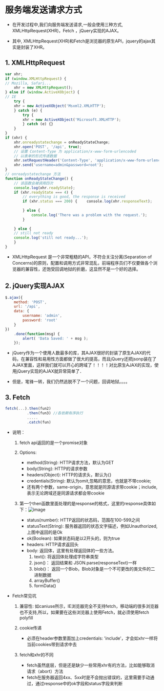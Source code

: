 # 服务端发送请求方式
- 在开发过程中,我们向服务端发送请求,一般会使用三种方式, XMLHttpRequest(XHR)，Fetch ，jQuery实现的AJAX。

- 其中, XMLHttpRequest(XHR)和Fetch是浏览器的原生API，jquery的ajax其实是封装了XHR。


## 1. XMLHttpRequest

```js
var xhr; 
if (window.XMLHttpRequest) {　 
// Mozilla, Safari... 　
    xhr = new XMLHttpRequest(); 
} else if (window.ActiveXObject) {
// IE 　
    try { 　
    xhr = new ActiveXObject('Msxml2.XMLHTTP');
    } catch (e) {
        try { 　 
        xhr = new ActiveXObject('Microsoft.XMLHTTP');
        } catch (e) {}
    } 
} 
if (xhr) {
    xhr.onreadystatechange = onReadyStateChange;
    xhr.open('POST', '/api', true);
    // 设置 Content-Type 为 application/x-www-form-urlencoded 　 
    // 以表单的形式传递数据 　
    xhr.setRequestHeader('Content-Type', 'application/x-www-form-urlencoded');
    xhr.send('username=admin&password=root');
} 
// onreadystatechange 方法 
function onReadyStateChange() {
    // 该函数会被调用四次 　
    console.log(xhr.readyState);
    if (xhr.readyState === 4) {
        // everything is good, the response is received 　　
        if (xhr.status === 200) { 　　console.log(xhr.responseText); 　　
            
        } else { 
            console.log('There was a problem with the request.'); 
        } 　
        
    } else { 
    // still not ready 
    console.log('still not ready...'); 
    } 
}

```

- XMLHttpRequest 是一个非常粗糙的API，不符合关注分离(Separation of Concerns)的原则，配置和调用方式非常混乱，前端程序员们不仅要做各个浏览器的兼容性，还饱受回调地狱的折磨，这显然不是一个好的选择。


## 2. jQuery实现AJAX

```js
$.ajax({ 
    method: 'POST', 
    url: '/api', 
    data: { 
        username: 'admin', 
        password: 'root'
    } 
}) 
    .done(function(msg) { 
        alert( 'Data Saved: ' + msg );
    });

```

- jQuery作为一个使用人数最多的库，其AJAX很好的封装了原生AJAX的代码，在兼容性和易用性方面都做了很大的提高，而且jQuery还把jsonp装在了AJAX里面，这样我们就可以开心的跨域了！！！！对比原生AJAX的实现，使用jQuery实现的AJAX就异常简单了．

- 但是，笔锋一转，我们仍然逃脱不了一个问题，回调地狱。。。。


## 3. Fetch

```js
fetch(...).then(fun2)
          .then(fun3) //各依赖有序执行
          .....
          .catch(fun)
```

- 说明：
    1. fetch api返回的是一个promise对象
    2. Options:
        
        - method(String): HTTP请求方法，默认为GET
        - body(String): HTTP的请求参数
        - headers(Object): HTTP的请求头，默认为{}
        - credentials(String): 默认为omit,忽略的意思，也就是不带cookie;
        - 还有两个参数，same-origin，意思就是同源请求带cookie；include,表示无论跨域还是同源请求都会带cookie
    3. 第一个then函数里面处理的是response的格式，这里的response具体如下：![image](https://upload-images.jianshu.io/upload_images/6522842-08395937b2f4d695.png?imageMogr2/auto-orient/strip%7CimageView2/2/w/1000)
    
        - status(number): HTTP返回的状态码，范围在100-599之间
        - statusText(String): 服务器返回的状态文字描述，例如Unauthorized,上图中返回的是Ok
        - ok(Boolean): 如果状态码是以2开头的，则为true
        - headers: HTTP请求返回头
        - body: 返回体，这里有处理返回体的一些方法。
            1. text(): 将返回体处理成字符串类型
            2. json()： 返回结果和 JSON.parse(responseText)一样
            3. blob()： 返回一个Blob，Blob对象是一个不可更改的类文件的二进制数据
            4. arrayBuffer()
            5. formData()

- Fetch常见坑

    1. 兼容性: 如caniuse所示，IE浏览器完全不支持fetch，移动端的很多浏览器也不支持,所以，如果要在这些浏览器上使用Fetch，就必须使用fetch polyfill
    
    2. cookie传递
        - 必须在header参数里面加上credentials: 'include'，才会如xhr一样将当前cookies带到请求中去
    3. fetch和xhr的不同
        - fetch虽然底层，但是还是缺少一些常用xhr有的方法，比如能够取消请求（abort）方法
        - fetch在服务器返回4xx、5xx时是不会抛出错误的，这里需要手动通过，通过response中的ok字段和status字段来判断
    